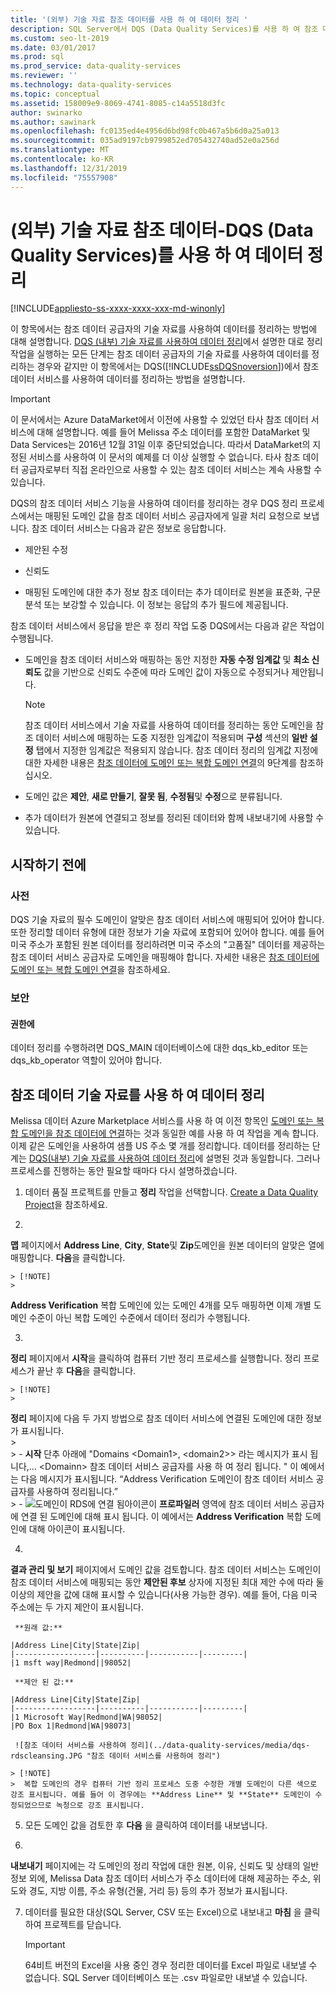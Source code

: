 ```yaml
---
title: '(외부) 기술 자료 참조 데이터를 사용 하 여 데이터 정리 '
description: SQL Server에서 DQS (Data Quality Services)를 사용 하 여 참조 데이터 공급자의 정보를 사용 하 여 데이터를 정리 하는 방법을 알아봅니다.
ms.custom: seo-lt-2019
ms.date: 03/01/2017
ms.prod: sql
ms.prod_service: data-quality-services
ms.reviewer: ''
ms.technology: data-quality-services
ms.topic: conceptual
ms.assetid: 158009e9-8069-4741-8085-c14a5518d3fc
author: swinarko
ms.author: sawinark
ms.openlocfilehash: fc0135ed4e4956d6bd98fc0b467a5b6d0a25a013
ms.sourcegitcommit: 035ad9197cb9799852ed705432740ad52e0a256d
ms.translationtype: MT
ms.contentlocale: ko-KR
ms.lasthandoff: 12/31/2019
ms.locfileid: "75557908"
---
```

# <a name="cleanse-data-using-external-knowledge-reference-data---data-quality-services-dqs"></a>(외부) 기술 자료 참조 데이터-DQS (Data Quality Services)를 사용 하 여 데이터 정리

[!INCLUDE[appliesto-ss-xxxx-xxxx-xxx-md-winonly](../includes/appliesto-ss-xxxx-xxxx-xxx-md-winonly.md)]

  이 항목에서는 참조 데이터 공급자의 기술 자료를 사용하여 데이터를 정리하는 방법에 대해 설명합니다. 
  [DQS &#40;내부&#41; 기술 자료를 사용하여 데이터 정리](../data-quality-services/cleanse-data-using-dqs-internal-knowledge.md)에서 설명한 대로 정리 작업을 실행하는 모든 단계는 참조 데이터 공급자의 기술 자료를 사용하여 데이터를 정리하는 경우와 같지만 이 항목에서는 DQS([!INCLUDE[ssDQSnoversion](../includes/ssdqsnoversion-md.md)])에서 참조 데이터 서비스를 사용하여 데이터를 정리하는 방법을 설명합니다.  

> [!IMPORTANT]
> 이 문서에서는 Azure DataMarket에서 이전에 사용할 수 있었던 타사 참조 데이터 서비스에 대해 설명합니다. 예를 들어 Melissa 주소 데이터를 포함한 DataMarket 및 Data Services는 2016년 12월 31일 이후 중단되었습니다. 따라서 DataMarket의 지정된 서비스를 사용하여 이 문서의 예제를 더 이상 실행할 수 없습니다. 타사 참조 데이터 공급자로부터 직접 온라인으로 사용할 수 있는 참조 데이터 서비스는 계속 사용할 수 있습니다.
 
 DQS의 참조 데이터 서비스 기능을 사용하여 데이터를 정리하는 경우 DQS 정리 프로세스에서는 매핑된 도메인 값을 참조 데이터 서비스 공급자에게 일괄 처리 요청으로 보냅니다. 참조 데이터 서비스는 다음과 같은 정보로 응답합니다.  
  
-   제안된 수정  
  
-   신뢰도  
  
-   매핑된 도메인에 대한 추가 정보 참조 데이터는 추가 데이터로 원본을 표준화, 구문 분석 또는 보강할 수 있습니다. 이 정보는 응답의 추가 필드에 제공됩니다.  
  
 참조 데이터 서비스에서 응답을 받은 후 정리 작업 도중 DQS에서는 다음과 같은 작업이 수행됩니다.  
  
-   도메인을 참조 데이터 서비스와 매핑하는 동안 지정한 **자동 수정 임계값** 및 **최소 신뢰도** 값을 기반으로 신뢰도 수준에 따라 도메인 값이 자동으로 수정되거나 제안됩니다.  
  
    > [!NOTE]  
    >  참조 데이터 서비스에서 기술 자료를 사용하여 데이터를 정리하는 동안 도메인을 참조 데이터 서비스에 매핑하는 도중 지정한 임계값이 적용되며 **구성** 섹션의 **일반 설정** 탭에서 지정한 임계값은 적용되지 않습니다. 참조 데이터 정리의 임계값 지정에 대한 자세한 내용은 [참조 데이터에 도메인 또는 복합 도메인 연결](../data-quality-services/attach-domain-or-composite-domain-to-reference-data.md)의 9단계를 참조하십시오.  
  
-   도메인 값은 **제안**, **새로 만들기**, **잘못 됨**, **수정됨**및 **수정**으로 분류됩니다.  
  
-   추가 데이터가 원본에 연결되고 정보를 정리된 데이터와 함께 내보내기에 사용할 수 있습니다.  
  
## <a name="before-you-begin"></a>시작하기 전에  
  
###  <a name="Prerequisites"></a>사전  
 DQS 기술 자료의 필수 도메인이 알맞은 참조 데이터 서비스에 매핑되어 있어야 합니다. 또한 정리할 데이터 유형에 대한 정보가 기술 자료에 포함되어 있어야 합니다. 예를 들어 미국 주소가 포함된 원본 데이터를 정리하려면 미국 주소의 "고품질" 데이터를 제공하는 참조 데이터 서비스 공급자로 도메인을 매핑해야 합니다. 자세한 내용은 [참조 데이터에 도메인 또는 복합 도메인 연결](../data-quality-services/attach-domain-or-composite-domain-to-reference-data.md)을 참조하세요.  
  
###  <a name="Security"></a>보안  
  
####  <a name="Permissions"></a>권한에  
 데이터 정리를 수행하려면 DQS_MAIN 데이터베이스에 대한 dqs_kb_editor 또는 dqs_kb_operator 역할이 있어야 합니다.  
  
##  <a name="Cleanse"></a>참조 데이터 기술 자료를 사용 하 여 데이터 정리  
 Melissa 데이터 Azure Marketplace 서비스를 사용 하 여 이전 항목인 [도메인 또는 복합 도메인을 참조 데이터에 연결](../data-quality-services/attach-domain-or-composite-domain-to-reference-data.md)하는 것과 동일한 예를 사용 하 여 작업을 계속 합니다. 이제 같은 도메인을 사용하여 샘플 US 주소 몇 개를 정리합니다. 데이터를 정리하는 단계는 [DQS&#40;내부&#41; 기술 자료를 사용하여 데이터 정리](../data-quality-services/cleanse-data-using-dqs-internal-knowledge.md)에 설명된 것과 동일합니다. 그러나 프로세스를 진행하는 동안 필요할 때마다 다시 설명하겠습니다.  
  
1.  데이터 품질 프로젝트를 만들고 **정리** 작업을 선택합니다. 
  [Create a Data Quality Project](../data-quality-services/create-a-data-quality-project.md)을 참조하세요.  
  
2.  
  **맵** 페이지에서 **Address Line**, **City**, **State**및 **Zip**도메인을 원본 데이터의 알맞은 열에 매핑합니다. 
  **다음**을 클릭합니다.  
  
    > [!NOTE]  
    >  
  **Address Verification** 복합 도메인에 있는 도메인 4개를 모두 매핑하면 이제 개별 도메인 수준이 아닌 복합 도메인 수준에서 데이터 정리가 수행됩니다.  
  
3.  
  **정리** 페이지에서 **시작**을 클릭하여 컴퓨터 기반 정리 프로세스를 실행합니다. 정리 프로세스가 끝난 후 **다음**을 클릭합니다.  
  
    > [!NOTE]  
    >  
  **정리** 페이지에 다음 두 가지 방법으로 참조 데이터 서비스에 연결된 도메인에 대한 정보가 표시됩니다.  
    >   
    >  -   **시작** 단추 아래에 "Domains \<Domain1>, \<domain2>> 라는 메시지가 표시 됩니다,... \<Domainn> 참조 데이터 서비스 공급자를 사용 하 여 정리 됩니다. " 이 예에서는 다음 메시지가 표시됩니다. “Address Verification 도메인이 참조 데이터 서비스 공급자를 사용하여 정리됩니다.”  
    > -   ![도메인이 RDS에 연결 됨](../data-quality-services/media/dqs-rdsindicator.JPG "도메인이 RDS에 연결됨")아이콘이 **프로파일러** 영역에 참조 데이터 서비스 공급자에 연결 된 도메인에 대해 표시 됩니다. 이 예에서는 **Address Verification** 복합 도메인에 대해 아이콘이 표시됩니다.  
  
4.  
  **결과 관리 및 보기** 페이지에서 도메인 값을 검토합니다. 참조 데이터 서비스는 도메인이 참조 데이터 서비스에 매핑되는 동안 **제안된 후보** 상자에 지정된 최대 제안 수에 따라 둘 이상의 제안을 값에 대해 표시할 수 있습니다(사용 가능한 경우). 예를 들어, 다음 미국 주소에는 두 가지 제안이 표시됩니다.  
  
     **원래 값:**  
  
    |Address Line|City|State|Zip|  
    |------------------|----------|-----------|---------|  
    |1 msft way|Redmond||98052|  
  
     **제안 된 값:**  
  
    |Address Line|City|State|Zip|  
    |------------------|----------|-----------|---------|  
    |1 Microsoft Way|Redmond|WA|98052|  
    |PO Box 1|Redmond|WA|98073|  
  
     ![참조 데이터 서비스를 사용하여 정리](../data-quality-services/media/dqs-rdscleansing.JPG "참조 데이터 서비스를 사용하여 정리")  
  
    > [!NOTE]  
    >  복합 도메인의 경우 컴퓨터 기반 정리 프로세스 도중 수정한 개별 도메인이 다른 색으로 강조 표시됩니다. 예를 들어 이 경우에는 **Address Line** 및 **State** 도메인이 수정되었으므로 녹청으로 강조 표시됩니다.  
  
5.  모든 도메인 값을 검토한 후 **다음** 을 클릭하여 데이터를 내보냅니다.  
  
6.  
  **내보내기** 페이지에는 각 도메인의 정리 작업에 대한 원본, 이유, 신뢰도 및 상태의 일반 정보 외에, Melissa Data 참조 데이터 서비스가 주소 데이터에 대해 제공하는 주소, 위도와 경도, 지방 이름, 주소 유형(건물, 거리 등) 등의 추가 정보가 표시됩니다.  
  
7.  데이터를 필요한 대상(SQL Server, CSV 또는 Excel)으로 내보내고 **마침** 을 클릭하여 프로젝트를 닫습니다.  
  
    > [!IMPORTANT]  
    >  64비트 버전의 Excel을 사용 중인 경우 정리한 데이터를 Excel 파일로 내보낼 수 없습니다. SQL Server 데이터베이스 또는 .csv 파일로만 내보낼 수 있습니다.  
  
  
